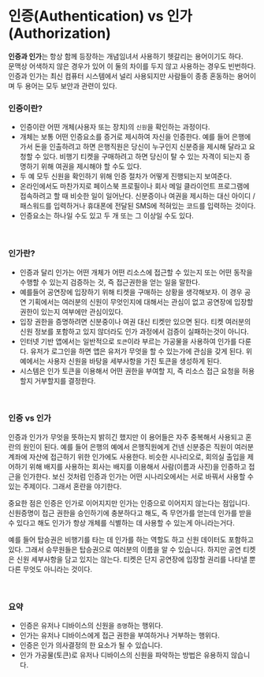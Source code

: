 # 인증(Authentication) vs 인가(Authorization)

**인증과 인가**는 항상 함께 등장하는 개념임녀서 사용하기 헷갈리는 용어이기도 하다.  
문맥상 어색하지 않은 경우가 있어 이 둘의 차이를 두지 않고 사용하는 경우도 빈번하다.  
인증과 인가는 최신 컴퓨터 시스템에서 널리 사용되지만 사람들이 종종 혼동하는 용어이며 두 용어는 모두 보안과 관련이 있다.

### 인증이란?
- 인증이란 어떤 개체(사용자 또는 장치)의 `신원`을 확인하는 과정이다. 
- 개체는 보통 어떤 인증요소를 증거로 제시하여 자신을 인증한다. 예를 들어 은행에 가서 돈을 인출하려고 하면 은행직원은 당신이 누구인지 신분증을 제시해 달라고 요청할 수 있다. 비행기 티켓을 구매하려고 하면 당신이 탈 수 있는 자격이 되는지 증명하기 위해 여권을 제시해야 할 수도 있다.
- 두 예 모두 신원을 확인하기 위해 인증 절차가 어떻게 진행되는지 보여준다.
- 온라인에서도 마찬가지로 페이스북 프로필이나 회사 메일 클라이언트 프로그램에 접속하려고 할 때 비슷한 일이 일어난다. 신분증이나 여권을 제시하는 대신 아이디 / 패스워드를 입력하거나 휴대폰에 전달된 SMS에 적혀있는 코드를 입력하는 것이다.
- 인증요소는 하나일 수도 있고 두 개 또는 그 이상일 수도 있다.

<br>

### 인가란?

- 인증과 달리 인가는 어떤 개체가 어떤 리소스에 접근할 수 있는지 또는 어떤 동작을 수행할 수 있는지 검증하는 것, 즉 접근권한을 얻는 일을 말한다.
- 예를들어 공연장에 입장하기 위해 티켓을 구매하는 상황을 생각해보자. 이 경우 공연 기획에서는 여러분의 신원이 무엇인지에 대해서는 관심이 없고 공연장에 입장할 권한이 있는지 여부에만 관심이있다.
- 입장 권한을 증명하려면 신분중이나 여권 대신 티켓만 있으면 된다. 티켓 여러분의 신원 정보를 포함하고 있지 않더라도 인가 과정에서 검증이 실패하는것이 아니다.
- 인터넷 기반 앱에서는 일반적으로 `토큰`이라 부르는 가공물을 사용하여 인가를 다룬다. 유저가 로그인을 하면 앱은 유저가 무엇을 할 수 있는가에 관심을 갖게 된다. 위 예에서는 사용자 신원을 바탕을 세부사항을 가진 토큰을 생성하게 된다.
- 시스템은 인가 토큰을 이용해서 어떤 권한을 부여할 지, 즉 리소스 접근 요청을 허용할지 거부할지를 결정한다.

<br>

### 인증 vs 인가
인증과 인가가 무엇을 뜻하는지 밝히긴 했지만 이 용어들은 자주 중복해서 사용되고 혼란의 원인이 된다. 예를 들어 은행의 예에서 은행직원에게 건넨 신분증은 직원이 여러분 계좌에 자산에 접근하기 위한 인가에도 사용한다. 비슷한 시나리오로, 회의실 출입을 제어하기 위해 배지를 사용하는 회사는 배지를 이용해서 사람(이름과 사진)을 인증하고 접근을 인가한다. 보신 것처럼 인증과 인가는 어떤 시나리오에서는 서로 바꿔서 사용할 수 있는 주제이다. 그래서 혼란을 야기한다.  
  
중요한 점은 인증은 인가로 이어지지만 인가는 인증으로 이어지지 않는다는 점입니다. 신원증명이 접근 권한을 승인하기에 충분하다고 해도, 즉 무언가를 얻는데 인가를 받을 수 있다고 해도 인가가 항상 개체를 식별하는 데 사용할 수 있는게 아니라는거다.  
  
예를 들어 탑승권은 비행기를 타는 데 인가를 하는 역할도 하고 신원 데이터도 포함하고 있다. 그래서 승무원들은 탑승권으로 여러분의 이름을 알 수 있습니다. 하지만 공연 티켓은 신원 세부사항을 담고 있지는 않는다. 티켓은 단지 공연장에 입장할 권리를 나타낼 뿐 다른 무엇도 아니라는 것이다.

<br>

### 요약

- 인증은 유저나 디바이스의 신원을 `증명`하는 행위다.
- 인가는 유저나 디바이스에게 접근 권한을 부여하거나 거부하는 행위다.
- 인증은 인가 의사결정의 한 요소가 될 수 있습니다.
- 인가 가공물(토큰)로 유저나 디바이스의 신원을 파악하는 방법은 유용하지 않습니다.